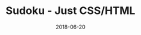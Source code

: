 ---
title: 'Sudoku - Just CSS/HTML'
description: 'Complete a sudoku puzzle without Javascript or server-side interaction.'
gametype: 'easy'
gameid: 68
date: 2018-06-20
tags: []
draft: false
type: 'games'
num19: [{'idx':1,'arr1':[1,2,3,4,5,6,7,8,9],'arr2':[1,2,3,4,5,6,7,8,9]},{'idx':2,'arr1':[1,2,3,4,5,6,7,8,9],'arr2':[1,2,3,4,5,6,7,8,9]},{'idx':3,'arr1':[1,2,3,4,5,6,7,8,9],'arr2':[1,2,3,4,5,6,7,8,9]},{'idx':4,'arr1':[1,2,3,4,5,6,7,8,9],'arr2':[1,2,3,4,5,6,7,8,9]},{'idx':5,'arr1':[1,2,3,4,5,6,7,8,9],'arr2':[1,2,3,4,5,6,7,8,9]},{'idx':6,'arr1':[1,2,3,4,5,6,7,8,9],'arr2':[1,2,3,4,5,6,7,8,9]},{'idx':7,'arr1':[1,2,3,4,5,6,7,8,9],'arr2':[1,2,3,4,5,6,7,8,9]},{'idx':8,'arr1':[1,2,3,4,5,6,7,8,9],'arr2':[1,2,3,4,5,6,7,8,9]},{'idx':9,'arr1':[1,2,3,4,5,6,7,8,9],'arr2':[1,2,3,4,5,6,7,8,9]}]
puzzle: [[8, 5, 0, 0, 3, 0, 0, 4, 1], [0, 0, 0, 0, 2, 0, 0, 0, 0], [0, 0, 1, 0, 0, 0, 6, 0, 0], [0, 0, 4, 0, 1, 0, 2, 0, 0], [0, 0, 8, 0, 0, 0, 7, 0, 0], [0, 9, 0, 2, 0, 8, 0, 6, 0], [6, 0, 0, 9, 8, 1, 0, 0, 2], [0, 0, 5, 0, 0, 0, 1, 0, 0], [0, 0, 0, 5, 6, 4, 0, 0, 0]]
layout: 'sudokucssstatic'
---